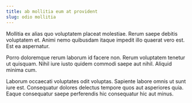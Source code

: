 ```yaml
---
title: ab mollitia eum at provident
slug: odio mollitia
---
```


Mollitia ex alias quo voluptatem placeat molestiae. Rerum saepe debitis voluptatem et. Animi nemo quibusdam itaque impedit illo quaerat vero est. Est ea aspernatur.

Porro doloremque rerum laborum id facere non. Rerum voluptatem tenetur ut quisquam. Nihil iure iusto quidem commodi saepe aut nihil. Aliquid minima cum.

Laborum occaecati voluptates odit voluptas. Sapiente labore omnis ut sunt iure est. Consequatur dolores delectus tempore quos aut asperiores quia. Eaque consequatur saepe perferendis hic consequatur hic aut minus.
